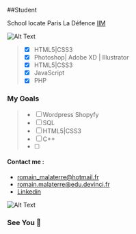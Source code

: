 


##Student 

School locate Paris La Défence [IIM](https://www.iim.fr/)

![Alt Text](https://www.iim.fr/ecole-web/wp-content/uploads/2020/09/logo-iim-paris.png)
> - [x] HTML5|CSS3 
>- [x] Photoshop| Adobe XD | Illustrator
>- [x] HTML5|CSS3
>- [x] JavaScript
>- [x] PHP

### My Goals
> - [ ] Wordpress Shopyfy
>- [ ] SQL
>- [ ] HTML5|CSS3
>- [ ] C++
>- [ ]
> 
#### Contact me : 
* romain_malaterre@hotmail.fr 
* romain.malaterre@edu.devinci.fr
* [Linkedin](https://www.linkedin.com/in/romain-malaterre/)





![Alt Text](https://media2.giphy.com/media/du3J3cXyzhj75IOgvA/giphy.gif?cid=ecf05e47g1uywtuio2b40gyo0n6h8fno12q0g99rh9mr28xt&rid=giphy.gif&ct=g)
### See You 👋

